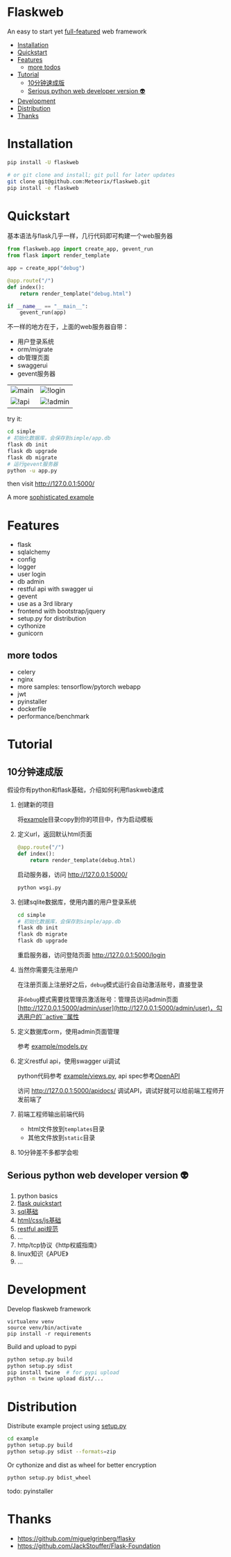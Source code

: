 Flaskweb
========
An easy to start yet [full-featured](#features) web framework

* [Installation](#installation)
* [Quickstart](#quickstart)
* [Features](#features)
    * [more todos](#more-todos)
* [Tutorial](#tutorial)
    * [10分钟速成版](#10分钟速成版)
    * [Serious python web developer version <g-emoji class="g-emoji" alias="alien" fallback-src="https://github.githubassets.com/images/icons/emoji/unicode/1f47d.png">👽</g-emoji>](#serious-python-web-developer-version-alien)
* [Development](#development)
* [Distribution](#distribution)
* [Thanks](#thanks)

# Installation
```bash
pip install -U flaskweb

# or git clone and install; git pull for later updates
git clone git@github.com:Meteorix/flaskweb.git
pip install -e flaskweb
```

# Quickstart
基本语法与flask几乎一样，几行代码即可构建一个web服务器
```python
from flaskweb.app import create_app, gevent_run
from flask import render_template

app = create_app("debug")

@app.route("/")
def index():
    return render_template("debug.html")

if __name__ == "__main__":
    gevent_run(app)
```
不一样的地方在于，上面的web服务器自带：
*   用户登录系统
*   orm/migrate
*   db管理页面
*   swaggerui
*   gevent服务器

|||
|-------|---------|
|![main](./docs/images/main.jpg)|![!login](./docs/images/login.jpg)|
|![!api](./docs/images/api.jpg) |![!admin](./docs/images/admin.jpg)|


try it:
```bash
cd simple
# 初始化数据库，会保存到simple/app.db
flask db init
flask db upgrade
flask db migrate
# 运行gevent服务器
python -u app.py
```
then visit http://127.0.0.1:5000/

A more [sophisticated example](./example)


# Features
*   flask
*   sqlalchemy
*   config
*   logger
*   user login
*   db admin
*   restful api with swagger ui
*   gevent
*   use as a 3rd library
*   frontend with bootstrap/jquery
*   setup.py for distribution
*   cythonize
*   gunicorn

## more todos
*   celery
*   nginx
*   more samples: tensorflow/pytorch webapp
*   jwt
*   pyinstaller
*   dockerfile
*   performance/benchmark

# Tutorial

## 10分钟速成版

假设你有python和flask基础，介绍如何利用flaskweb速成

1. 创建新的项目

    将[example](./example)目录copy到你的项目中，作为启动模板

1. 定义url，返回默认html页面
    ```python
    @app.route("/")
    def index():
        return render_template(debug.html)
    ```
    启动服务器，访问 http://127.0.0.1:5000/
    ```bash
    python wsgi.py
    ```

1. 创建sqlite数据库，使用内置的用户登录系统
    ```bash
    cd simple
    # 初始化数据库，会保存到simple/app.db
    flask db init
    flask db migrate
    flask db upgrade
    ```
    重启服务器，访问登陆页面 http://127.0.0.1:5000/login

1. 当然你需要先注册用户

    在注册页面上注册好之后，``debug``模式运行会自动激活账号，直接登录

    非``debug``模式需要找管理员激活账号：管理员访问admin页面 [http://127.0.0.1:5000/admin/user](http://127.0.0.1:5000/admin/user)，勾选用户的``active``属性

1. 定义数据库orm，使用admin页面管理

    参考 [example/models.py](./example/example/models.py)

1. 定义restful api，使用swagger ui调试

    python代码参考 [example/views.py](./example/example/views.py), api spec参考[OpenAPI](https://github.com/OAI/OpenAPI-Specification/blob/master/versions/2.0.md)

    访问 http://127.0.0.1:5000/apidocs/ 调试API，调试好就可以给前端工程师开发前端了

1. 前端工程师输出前端代码

    *   html文件放到```templates```目录
    *   其他文件放到```static```目录

1. 10分钟差不多都学会啦


## Serious python web developer version :alien:
1. python basics
1. [flask quickstart](http://docs.jinkan.org/docs/flask/quickstart.html)
1. [sql基础](http://www.runoob.com/mysql/mysql-tutorial.html)
1. [html/css/js基础](https://www.w3cschool.cn/html/)
1. [restful api规范](https://www.ruanyifeng.com/blog/2011/09/restful.html)
1. ...
1. http/tcp协议《http权威指南》
1. linux知识《APUE》
1. ...

# Development

Develop flaskweb framework

```bach
virtualenv venv
source venv/bin/activate
pip install -r requirements
```

Build and upload to pypi
```bash
python setup.py build
python setup.py sdist
pip install twine  # for pypi upload
python -m twine upload dist/...
```

# Distribution

Distribute example project using [setup.py](example/setup.py)

```bash
cd example
python setup.py build
python setup.py sdist --formats=zip
```

Or cythonize and dist as wheel for better encryption
```bash
python setup.py bdist_wheel
```

todo: pyinstaller


# Thanks
*   https://github.com/miguelgrinberg/flasky
*   https://github.com/JackStouffer/Flask-Foundation
